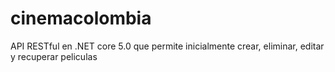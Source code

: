 # cinemacolombia
API RESTful en .NET core 5.0 que permite inicialmente crear, eliminar, editar y recuperar peliculas
